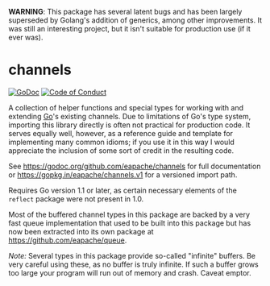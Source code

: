 **WARNING**: This package has several latent bugs and has been largely superseded
by Golang's addition of generics, among other improvements. It was still an
interesting project, but it isn't suitable for production use (if it ever was).

channels
========

[![GoDoc](https://godoc.org/github.com/eapache/channels?status.png)](https://godoc.org/github.com/eapache/channels)
[![Code of Conduct](https://img.shields.io/badge/code%20of%20conduct-active-blue.svg)](https://eapache.github.io/conduct.html)

A collection of helper functions and special types for working with and
extending [Go](https://golang.org/)'s existing channels. Due to limitations
of Go's type system, importing this library directly is often not practical for
production code. It serves equally well, however, as a reference guide and
template for implementing many common idioms; if you use it in this way I would
appreciate the inclusion of some sort of credit in the resulting code.

See https://godoc.org/github.com/eapache/channels for full documentation or
https://gopkg.in/eapache/channels.v1 for a versioned import path.

Requires Go version 1.1 or later, as certain necessary elements of the `reflect`
package were not present in 1.0.

Most of the buffered channel types in this package are backed by a very fast
queue implementation that used to be built into this package but has now been
extracted into its own package at https://github.com/eapache/queue.

*Note:* Several types in this package provide so-called "infinite" buffers. Be
very careful using these, as no buffer is truly infinite. If such a buffer
grows too large your program will run out of memory and crash. Caveat emptor.
